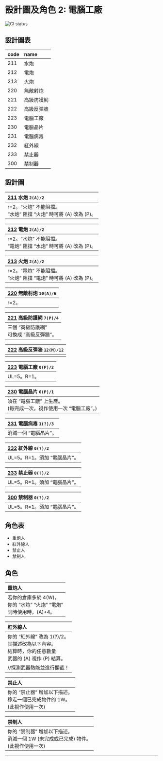 # 設計圖及角色 2: 電腦工廠
![CI status](https://img.shields.io/badge/Star%20Road%20the%20Gathering%20-BP2-yellow.svg)

## 設計圖表

| code | name |
|:-|:-|
|211|水炮|
|212|電炮|
|213|火炮|
|220|無敵射炮|
|221|高級防護網|
|222|高級反彈牆|
|223|電腦工廠|
|230|電腦晶片|
|231|電腦病毒|
|232|紅外線|
|233|禁止器|
|300|禁制器|

## 設計圖

|[211]() 水炮 `2(A)/2`|
|:-|
|r=2。“火炮” 不能阻擋。<br>“水炮” 阻擋 “火炮” 時可將 (A) 改為 (P)。|

|[212]() 電炮 `2(A)/2`|
|:-|
|r=2。“水炮” 不能阻擋。<br>“電炮” 阻擋 “水炮” 時可將 (A) 改為 (P)。|

|[213]() 火炮 `2(A)/2`|
|:-|
|r=2。“電炮” 不能阻擋。<br>“火炮” 阻擋 “電炮” 時可將 (A) 改為 (P)。|

|[220]() 無敵射炮 `10(A)/6`|
|:-|
|r=2。|

|[221]() 高級防護網 `7(P)/4`|
|:-|
|三個 “高級防護網”<br>可換成 “高級反彈牆”。|

|[222]() 高級反彈牆 `12(M)/12`|
|:-|
||

|[223]() 電腦工廠 `0(P)/2`|
|:-|
|UL=5。R=1。|

|[230]() 電腦晶片 `0(P)/1`|
|:-|
|須在 “電腦工廠” 上生產。<br>(每完成一次，視作使用一次 “電腦工廠”。)<br>|

|[231]() 電腦病毒 `1(?)/3`|
|:-|
|消滅一個 “電腦晶片”。|

|[232]() 紅外線 `0(?)/2`|
|:-|
|UL=5。R=1。須加 “電腦晶片”。|

|[233]() 禁止器 `0(?)/2`|
|:-|
|UL=5。R=1。須加 “電腦晶片”。|

|[300]() 禁制器 `0(?)/2`|
|:-|
|UL=5。R=1。須加 “電腦晶片”。|

## 角色表

- 重炮人
- 紅外線人
- 禁止人
- 禁制人

## 角色

|重炮人|
|:-|
|若你的倉庫多於 4(W)，<br>你的 “水炮” “火炮” “電炮” <br>同時使用時，(A)+4。|

|紅外線人|
|:-|
|你的 “紅外線” 改為 1(?)/2。<br>其描述改為以下內容。<br>結算時，你的任意數量<br>武器的 (A) 視作 (P) 結算。|
|//探測武器熱能並進行攔截！|

|禁止人|
|:-|
|你的 “禁止器” 增加以下描述。<br>移走一個已完成物件的 1W。<br>(此視作使用一次)|

|禁制人|
|:-|
|你的 “禁制器” 增加以下描述。<br>消滅一個 1W (未完成或已完成) 物件。<br>(此視作使用一次)|

***
